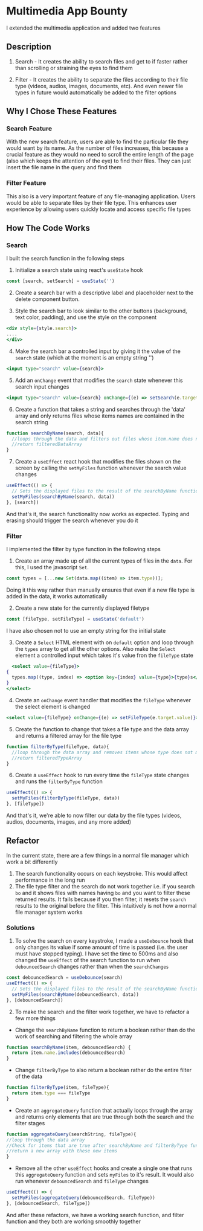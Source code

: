 # Multimedia App Bounty

I extended the multimedia application and added two features

## Description

1. Search - It creates the ability to search files and get to if faster rather than scrolling or straining the eyes to find them

2. Filter - It creates the ability to separate the files according to their file type (videos, audios, images, documents, etc). And even newer file types in future would automatically be added to the filter options

## Why I Chose These Features

### Search Feature

With the new search feature, users are able to find the particular file they would want by its name. As the number of files increases, this because a crucial feature as they would no need to scroll the entire length of the page (also which keeps the attention of the eye) to find their files. They can just insert the file name in the query and find them

### Filter Feature

This also is a very important feature of any file-managing application. Users would be able to separate files by their file type. This enhances user experience by allowing users quickly locate and access specific file types

## How The Code Works

### Search

I built the search function in the following steps

1. Initialize a search state using react's `useState` hook

```javascript
const [search, setSearch] = useState('')
```

2. Create a search bar with a descriptive label and placeholder next to the delete component button.

3. Style the search bar to look similar to the other buttons (background, text color, padding), and use the style on the component

```jsx
<div style={style.search}>
....
</div>
```

4. Make the search bar a controlled input by giving it the value of the `search` state (which at the moment is an empty string '')

```jsx
<input type="search" value={search}>
```

5. Add an `onChange` event that modifies the `search` state whenever this search input changes

```jsx
<input type="search" value={search} onChange={(e) => setSearch(e.target.value)}>
```

6. Create a function that takes a string and searches through the 'data' array and only returns files whose items names are contained in the search string

```jsx
function searchByName(search, data){
  //loops through the data and filters out files whose item.name does not have the search string contained in it
  //return filteredDataArray
}
```

7. Create a `useEffect` react hook that modifies the files shown on the screen by calling the `setMyFiles` function whenever the search value changes

```jsx
useEffect(() => {
  // Sets the displayed files to the result of the searchByName function i.e filteredDataArray
  setMyFiles(searchByName(search, data))
}, [search])
```

And that's it, the search functionality now works as expected. Typing and erasing should trigger the search whenever you do it

### Filter

I implemented the filter by type function in the following steps

1. Create an array made up of all the current types of files in the `data`. For this, I used the javascript `Set`.

```jsx
const types = [...new Set(data.map((item) => item.type))];
```

Doing it this way rather than manually ensures that even if a new file type is added in the data, it works automatically

2. Create a new state for the currently displayed filetype

```jsx
const [fileType, setFileType] = useState('default')
```

I have also chosen not to use an empty string for the initial state

3. Create a `Select` HTML element with on `default` option and loop through the `types` array to get all the other options. Also make the `Select` element a controlled input which takes it's value fron the `fileType` state

```jsx
  <select value={fileType}>
{
  types.map((type, index) => <option key={index} value={type}>{type}s</option>)
}
</select>
```

4. Create an `onChange` event handler that modifies the `fileType` whenever the select element is changed

```jsx
<select value={fileType} onChange={(e) => setFileType(e.target.value)}>
```

5. Create the function to change that takes a file type and the data array and returns a filtered array for the file type

```jsx
function filterByType(fileType, data){
  //loop through the data array and removes items whose type does not match the passed `type`
  //return filteredTypeArray
}
```

6. Create a `useEffect` hook to run every time the `fileType` state changes and runs the `filterByType` function

```jsx
useEffect(() => {
  setMyFiles(filterByType(fileType, data))
}, [fileType])
```

And that's it, we're able to now filter our data by the file types (videos, audios, documents, images, and any more added)

## Refactor

In the current state, there are a few things in a normal file manager which work a bit differently

1. The search functionality occurs on each keystroke. This would affect performance in the long run
2. The file type filter and the search do not work together i.e. if you search `bo` and it shows files with names having `bo` and you want to filter these returned results. It fails because if you then filter, it resets the `search` results to the original before the filter. This intuitively is not how a normal file manager system works

### Solutions

1. To solve the search on every keystroke, I made a `useDebounce` hook that only changes its value if some amount of time is passed (i.e. the user must have stopped typing). I have set the time to 500ms and also changed the `useEffect` of the search function to run when `debouncedSearch` changes rather than when the `searchChanges`

```jsx
const debouncedSearch = useDebounce(search)
useEffect(() => {
  // Sets the displayed files to the result of the searchByName function i.e filteredDataArray
  setMyFiles(searchByName(debouncedSearch, data))
}, [debouncedSearch])
```

2. To make the search and the filter work together, we have to refactor a few more things

- Change the `searchByName` function to return a boolean rather than do the work of searching and filtering the whole array

```jsx
function searchByName(item, debouncedSearch) {
  return item.name.includes(debouncedSearch)
}
```

- Change `filterByType` to also return a boolean rather do the entire filter of the data

```jsx
function filterByType(item, fileType){
  return item.type === fileType
}
```

- Create an `aggregateQuery` function that actually loops through the array and returns only elements that are true through both the search and the filter stages

```jsx
function aggregateQuery(searchString, fileType){
//loop through the data array
//Check for items that are true after searchByName and filterByType functions
//return a new array with these new items
}
```

- Remove all the other `useEffect` hooks and create a single one that runs this `aggregateQuery` function and sets `myFiles` to it's result. It would also run whenever `debouncedSearch` and `fileType` changes

```jsx
useEffect(() => {
  setMyFiles(aggregateQuery(debouncedSearch, fileType))
}, [debouncedSearch, fileType])
```

And after these refactors, we have a working search function, and filter function and they both are working smoothly together
